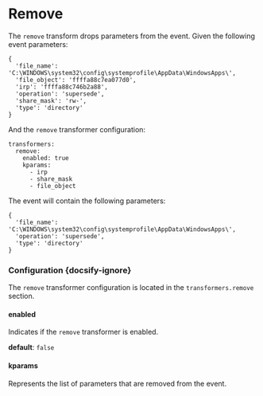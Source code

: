 # Remove

The `remove` transform drops parameters from the event. Given the following event parameters:

```
{
  'file_name': 'C:\WINDOWS\system32\config\systemprofile\AppData\WindowsApps\',
  'file_object': 'ffffa88c7ea077d0',
  'irp': 'ffffa88c746b2a88',
  'operation': 'supersede',
  'share_mask': 'rw-',
  'type': 'directory'
}
```

And the `remove` transformer configuration:

```
transformers:
  remove:
    enabled: true
    kparams:
      - irp
      - share_mask
      - file_object
```

The event will contain the following parameters:

```
{
  'file_name': 'C:\WINDOWS\system32\config\systemprofile\AppData\WindowsApps\',
  'operation': 'supersede',
  'type': 'directory'
}
```

### Configuration {docsify-ignore}

The `remove` transformer configuration is located in the `transformers.remove` section.

#### enabled

Indicates if the `remove` transformer is enabled.

**default**: `false`

#### kparams

Represents the list of parameters that are removed from the event.

